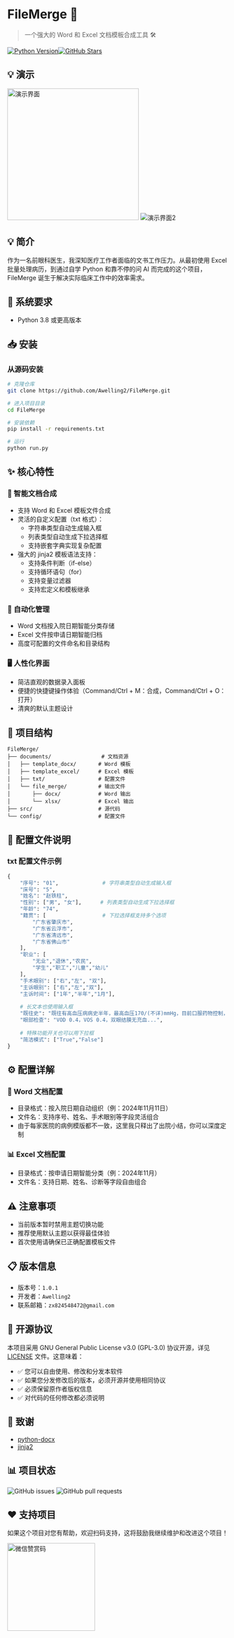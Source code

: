 # FileMerge 📄

> 一个强大的 Word 和 Excel 文档模板合成工具 🛠️

[![Python Version](https://img.shields.io/badge/python-3.8%2B-blue)](https://www.python.org/downloads/)[![GitHub Stars](https://img.shields.io/github/stars/Awelling2/FileMerge)](https://github.com/Awelling2/FileMerge/stargazers)

## 💡 演示

<img src="photos/demo.png" alt="演示界面" width="300"/>

<img src="photos/demo2.png" alt="演示界面2">

## 💡 简介

作为一名前眼科医生，我深知医疗工作者面临的文书工作压力。从最初使用 Excel 批量处理病历，到通过自学 Python 和靠不停的问 AI 而完成的这个项目，FileMerge 诞生于解决实际临床工作中的效率需求。

## 🔧 系统要求

- Python 3.8 或更高版本

## 📥 安装

### 从源码安装

```bash
# 克隆仓库
git clone https://github.com/Awelling2/FileMerge.git

# 进入项目目录
cd FileMerge

# 安装依赖
pip install -r requirements.txt

# 运行
python run.py
```

## ✨ 核心特性

### 🔄 智能文档合成

- 支持 Word 和 Excel 模板文件合成
- 灵活的自定义配置（txt 格式）：
  - 字符串类型自动生成输入框
  - 列表类型自动生成下拉选择框
  - 支持嵌套字典实现复杂配置
- 强大的 jinja2 模板语法支持：
  - 支持条件判断（if-else）
  - 支持循环语句（for）
  - 支持变量过滤器
  - 支持宏定义和模板继承

### 📂 自动化管理

- Word 文档按入院日期智能分类存储
- Excel 文件按申请日期智能归档
- 高度可配置的文件命名和目录结构

### 🖥️ 人性化界面

- 简洁直观的数据录入面板
- 便捷的快捷键操作体验（Command/Ctrl + M：合成，Command/Ctrl + O：打开）
- 清爽的默认主题设计

## 📌 项目结构

```
FileMerge/
├── documents/                # 文档资源
│   ├── template_docx/       # Word 模板
│   ├── template_excel/      # Excel 模板
│   ├── txt/                 # 配置文件
│   └── file_merge/          # 输出文件
│       ├── docx/            # Word 输出
│       └── xlsx/            # Excel 输出
├── src/                     # 源代码
└── config/                  # 配置文件
```

## 📝 配置文件说明

### txt 配置文件示例

```python
{
    "序号": "01",              # 字符串类型自动生成输入框
    "床号": "5",
    "姓名": "赵铁柱",
    "性别": ["男", "女"],      # 列表类型自动生成下拉选择框
    "年龄": "74",
    "籍贯": [                  # 下拉选择框支持多个选项
        "广东省肇庆市",
        "广东省云浮市",
        "广东省清远市",
        "广东省佛山市"
    ],
    "职业": [
        "无业","退休","农民",
        "学生","职工","儿童","幼儿"
    ],
    "手术眼别": ["右","左", "双"],
    "主诉眼别": ["右","左","双"],
    "主诉时间": ["1年","半年","1月"],
    
    # 长文本也使用输入框
    "既往史": "既往有高血压病病史半年，最高血压170/(不详)mmHg，目前口服药物控制，患者自诉现病情稳定。",
    "眼部检查": "VOD 0.4，VOS 0.4，双眼结膜无充血...",
    
    # 特殊功能开关也可以用下拉框
    "简洁模式": ["True","False"]
}
```



## ⚙️ 配置详解

### 📝 Word 文档配置

- 目录格式：按入院日期自动组织（例：2024年11月11日）
- 文件名：支持序号、姓名、手术眼别等字段灵活组合
- 由于每家医院的病例模版都不一致，这里我只释出了出院小结，你可以深度定制

### 📊 Excel 文档配置

- 目录格式：按申请日期智能分类（例：2024年11月）
- 文件名：支持日期、姓名、诊断等字段自由组合

## ⚠️ 注意事项

- 当前版本暂时禁用主题切换功能
- 推荐使用默认主题以获得最佳体验
- 首次使用请确保已正确配置模板文件

## 📋 版本信息

- 版本号：`1.0.1`
- 开发者：`Awelling2`
- 联系邮箱：`zx824548472@gmail.com`

## 📝 开源协议

本项目采用 GNU General Public License v3.0 (GPL-3.0) 协议开源，详见 [LICENSE](LICENSE) 文件。这意味着：

- ✅ 您可以自由使用、修改和分发本软件
- ✅ 如果您分发修改后的版本，必须开源并使用相同协议
- ✅ 必须保留原作者版权信息
- ✅ 对代码的任何修改都必须说明

## 🙏 致谢

- [python-docx](https://github.com/python-openxml/python-docx)
- [jinja2](https://github.com/pallets/jinja)

## 📊 项目状态

![GitHub issues](https://img.shields.io/github/issues/Awelling2/FileMerge)
![GitHub pull requests](https://img.shields.io/github/issues-pr/Awelling2/FileMerge)

## ❤️ 支持项目

如果这个项目对您有帮助，欢迎扫码支持，这将鼓励我继续维护和改进这个项目！

<img src="photos/wechat_pay.jpg" alt="微信赞赏码" width="200"/>
